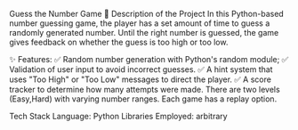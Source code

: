 Guess the Number Game 
📌 Description of the Project
In this Python-based number guessing game, the player has a set amount of time to guess a randomly generated number. Until the right number is guessed, the game gives feedback on whether the guess is too high or too low.

✨ Features:
✅ Random number generation with Python's random module; 
✅ Validation of user input to avoid incorrect guesses.
✅ A hint system that uses "Too High" or "Too Low" messages to direct the player.
✅ A score tracker to determine how many attempts were made.
There are two levels (Easy,Hard) with varying number ranges. Each game has a replay option.

Tech Stack Language: Python Libraries Employed: arbitrary
